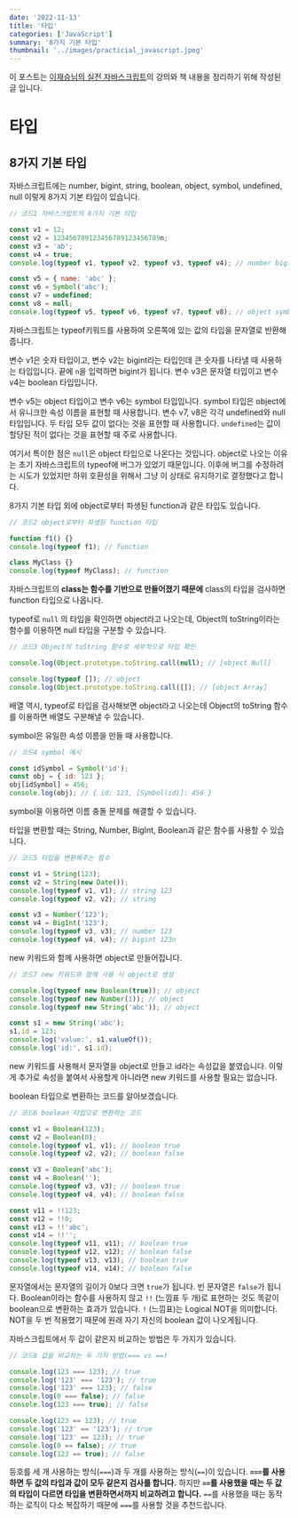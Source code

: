 ```yaml
---
date: '2022-11-13'
title: '타입'
categories: ['JavaScript']
summary: '8가지 기본 타입'
thumbnail: '../images/practicial_javascript.jpeg'
---
```


이 포스트는 [이재승님의 실전 자바스크립트](https://www.inflearn.com/course/%EC%8B%A4%EC%A0%84-%EC%9E%90%EB%B0%94%EC%8A%A4%ED%81%AC%EB%A6%BD%ED%8A%B8/dashboard)의 강의와 책 내용을 정리하기 위해 작성된 글 입니다.

# 타입

## 8가지 기본 타입

자바스크립트에는 number, bigint, string, boolean, object, symbol, undefined, null 이렇게 8가지 기본 타입이 있습니다.

```jsx
// 코드1 자바스크립트의 8가지 기본 타입

const v1 = 12;
const v2 = 123456789123456789123456789n;
const v3 = 'ab';
const v4 = true;
console.log(typeof v1, typeof v2, typeof v3, typeof v4); // number bigint string boolean

const v5 = { name: 'abc' };
const v6 = Symbol('abc');
const v7 = undefined;
const v8 = null;
console.log(typeof v5, typeof v6, typeof v7, typeof v8); // object symbol undefined object
```

자바스크립트는 typeof키워드를 사용하여 오른쪽에 있는 값의 타입을 문자열로 반환해 줍니다.

변수 v1은 숫자 타입이고, 변수 v2는 bigint라는 타입인데 큰 숫자를 나타낼 때 사용하는 타입입니다. 끝에 `n`을 입력하면 bigint가 됩니다. 변수 v3은 문자열 타입이고 변수 v4는 boolean 타입입니다.

변수 v5는 object 타입이고 변수 v6는 symbol 타입입니다. symbol 타입은 object에서 유니크한 속성 이름을 표현할 때 사용합니다. 변수 v7, v8은 각각 undefined와 null 타입입니다. 두 타입 모두 값이 없다는 것을 표현할 때 사용합니다. `undefined`는 값이 할당된 적이 없다는 것을 표현할 때 주로 사용합니다.

여기서 특이한 점은 `null`은 object 타입으로 나온다는 것입니다. object로 나오는 이유는 초기 자바스크립트의 typeof에 버그가 있었기 때문입니다. 이후에 버그를 수정하려는 시도가 있었지만 하위 호환성을 위해서 그냥 이 상태로 유지하기로 결정했다고 합니다.

8가지 기본 타입 외에 object로부터 파생된 function과 같은 타입도 있습니다.

```jsx
// 코드2 object로부터 파생된 function 타입

function f1() {}
console.log(typeof f1); // function

class MyClass {}
console.log(typeof MyClass); // function
```

자바스크립트의 **class는 함수를 기반으로 만들어졌기 때문에** class의 타입을 검사하면 function 타입으로 나옵니다.

typeof로 `null` 의 타입을 확인하면 object라고 나오는데, Object의 toString이라는 함수를 이용하면 null 타입을 구분할 수 있습니다.

```jsx
// 코드3 Object의 toString 함수로 세부적으로 타입 확인

console.log(Object.prototype.toString.call(null); // [object Null]

console.log(typeof []); // object
console.log(Object.prototype.toString.call([]); // [object Array]
```

배열 역시, typeof로 타입을 검사해보면 object라고 나오는데 Object의 toString 함수를 이용하면 배열도 구분해낼 수 있습니다.

symbol은 유일한 속성 이름을 만들 때 사용합니다.

```jsx
// 코드4 symbol 예시

const idSymbol = Symbol('id');
const obj = { id: 123 };
obj[idSymbol] = 456;
console.log(obj); // { id: 123, [Symbol(id)]: 456 }
```

symbol을 이용하면 이름 충돌 문제를 해결할 수 있습니다.

타입을 변환할 때는 String, Number, BigInt, Boolean과 같은 함수를 사용할 수 있습니다.

```jsx
// 코드5 타입을 변환해주는 함수

const v1 = String(123);
const v2 = String(new Date());
console.log(typeof v1, v1); // string 123
console.log(typeof v2, v2); // string

const v3 = Number('123');
const v4 = BigInt('123');
console.log(typeof v3, v3); // number 123
console.log(typeof v4, v4); // bigint 123n
```

new 키워드와 함께 사용하면 object로 만들어집니다.

```jsx
// 코드7 new 키워드와 함께 사용 시 object로 생성

console.log(typeof new Boolean(true)); // object
console.log(typeof new Number(1)); // object
console.log(typeof new String('abc')); // object

const s1 = new String('abc');
s1.id = 123;
console.log('value:', s1.valueOf());
console.log('id:', s1.id);
```

new 키워드를 사용해서 문자열을 object로 만들고 id라는 속성값을 붙였습니다. 이렇게 추가로 속성을 붙여서 사용할게 아니라면 new 키워드를 사용할 필요는 없습니다.

boolean 타입으로 변환하는 코드를 알아보겠습니다.

```jsx
// 코드6 boolean 타입으로 변환하는 코드

const v1 = Boolean(123);
const v2 = Boolean(0);
console.log(typeof v1, v1); // boolean true
console.log(typeof v2, v2); // boolean false

const v3 = Boolean('abc');
const v4 = Boolean('');
console.log(typeof v3, v3); // boolean true
console.log(typeof v4, v4); // boolean false

const v11 = !!123;
const v12 = !!0;
const v13 = !!'abc';
const v14 = !!'';
console.log(typeof v11, v11); // boolean true
console.log(typeof v12, v12); // boolean false
console.log(typeof v13, v13); // boolean true
console.log(typeof v14, v14); // boolean false
```

문자열에서는 문자열의 길이가 0보다 크면 `true`가 됩니다. 빈 문자열은 `false`가 됩니다. Boolean이라는 함수를 사용하지 않고 `!!` (느낌표 두 개)로 표현하는 것도 똑같이 boolean으로 변환하는 효과가 있습니다. `!` (느낌표)는 Logical NOT을 의미합니다. NOT을 두 번 적용했기 때문에 원래 자기 자신의 boolean 값이 나오게됩니다.

자바스크립트에서 두 값이 같은지 비교하는 방법은 두 가지가 있습니다.

```jsx
// 코드8 값을 비교하는 두 가지 방법(=== vs ==)

console.log(123 === 123); // true
console.log('123' === '123'); // true
console.log('123' === 123); // false
console.log(0 === false); // false
console.log(123 === true); // false

console.log(123 == 123); // true
console.log('123' == '123'); // true
console.log('123' == 123); // true
console.log(0 == false); // true
console.log(123 == true); // false
```

등호를 세 개 사용하는 방식(`===`)과 두 개를 사용하는 방식(`==`)이 있습니다. **`===`를 사용하면 두 값의 타입과 값이 모두 같은지 검사를 합니다.** 하지만 **`==`를 사용했을 때는 두 값의 타입이 다르면 타입을 변환하면서까지 비교하려고 합니다.** `==`를 사용했을 때는 동작하는 로직이 다소 복잡하기 때문에 `===`를 사용할 것을 추천드립니다.
